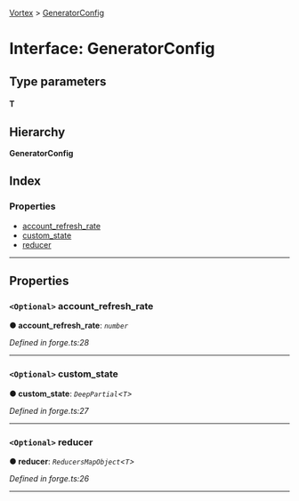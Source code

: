 [Vortex](../README.md) > [GeneratorConfig](../interfaces/generatorconfig.md)

# Interface: GeneratorConfig

## Type parameters
#### T 
## Hierarchy

**GeneratorConfig**

## Index

### Properties

* [account_refresh_rate](generatorconfig.md#account_refresh_rate)
* [custom_state](generatorconfig.md#custom_state)
* [reducer](generatorconfig.md#reducer)

---

## Properties

<a id="account_refresh_rate"></a>

### `<Optional>` account_refresh_rate

**● account_refresh_rate**: *`number`*

*Defined in forge.ts:28*

___
<a id="custom_state"></a>

### `<Optional>` custom_state

**● custom_state**: *`DeepPartial`<`T`>*

*Defined in forge.ts:27*

___
<a id="reducer"></a>

### `<Optional>` reducer

**● reducer**: *`ReducersMapObject`<`T`>*

*Defined in forge.ts:26*

___

